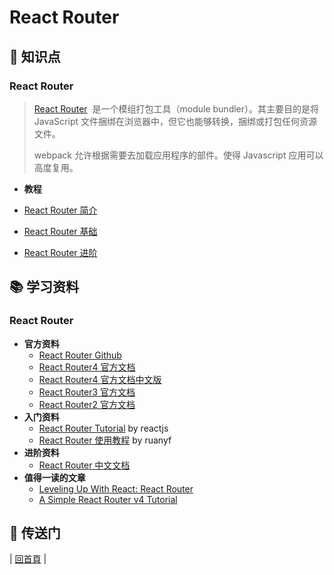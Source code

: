 # React Router

## :memo: 知识点

### React Router

> [React Router](https://github.com/ReactTraining/react-router)  是一个模组打包工具（module bundler）。其主要目的是将 JavaScript 文件捆绑在浏览器中，但它也能够转换，捆绑或打包任何资源文件。
>
> webpack 允许根据需要去加载应用程序的部件。使得 Javascript 应用可以高度复用。

- **教程**

- [React Router 简介](react-router-introduction.md)
- [React Router 基础](react-router-basic.md)
- [React Router 进阶](react-router-advanced.md)

## :books: 学习资料

### React Router

- **官方资料**
  - [React Router Github](https://github.com/ReactTraining/react-router)
  - [React Router4 官方文档](https://reacttraining.com/react-router/)
  - [React Router4 官方文档中文版](https://reacttraining.cn)
  - [React Router3 官方文档](https://github.com/ReactTraining/react-router/tree/v3/docs)
  - [React Router2 官方文档](https://github.com/ReactTraining/react-router/tree/v2.8.1/docs)
- **入门资料**
  - [React Router Tutorial](https://github.com/reactjs/react-router-tutorial) by reactjs
  - [React Router 使用教程](http://www.ruanyifeng.com/blog/2016/05/react_router.html) by ruanyf
- **进阶资料**
  - [React Router 中文文档](http://react-guide.github.io/react-router-cn/index.html)
- **值得一读的文章**
  - [Leveling Up With React: React Router](https://css-tricks.com/learning-react-router/)
  - [A Simple React Router v4 Tutorial](https://medium.com/@pshrmn/a-simple-react-router-v4-tutorial-7f23ff27adf)

## :door: 传送门

| [回首頁](https://github.com/dunwu/react-step-by-step/tree/master/docs) |
